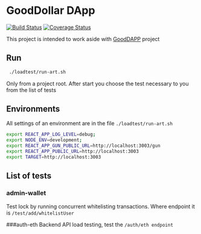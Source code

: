 
# GoodDollar DApp

[![Build Status](https://travis-ci.com/GoodDollar/GoodDAPP.svg?branch=master)](https://travis-ci.com/GoodDollar/GoodDAPP) [![Coverage Status](https://coveralls.io/repos/github/GoodDollar/GoodDAPP/badge.svg?branch=master)](https://coveralls.io/github/GoodDollar/GoodDAPP?branch=master)

This project is intended to work aside with [GoodDAPP](https://github.com/GoodDollar/GoodDAPP) project

## Run

```bash
 ./loadtest/run-art.sh
```
Only from a project root. 
After start you choose the test necessary to you from the list of tests 

## Environments
All settings of an environment are in the file  `./loadtest/run-art.sh`

```bash
export REACT_APP_LOG_LEVEL=debug;
export NODE_ENV=development;
export REACT_APP_GUN_PUBLIC_URL=http://localhost:3003/gun
export REACT_APP_PUBLIC_URL=http://localhost:3003
export TARGET=http://localhost:3003
```

## List of tests 

### admin-wallet
Test lock by running concurrent whitelisting transactions. 
Where endpoint it is `/test/add/whitelistUser`

###auth-eth 
Backend API load testing, test the `/auth/eth endpoint`

